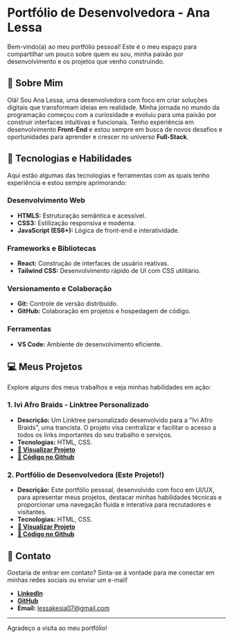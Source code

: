 # Portfólio de Desenvolvedora - Ana Lessa

Bem-vindo(a) ao meu portfólio pessoal! Este é o meu espaço para compartilhar um pouco sobre quem eu sou, minha paixão por desenvolvimento e os projetos que venho construindo.

## 🌟 Sobre Mim

Olá! Sou Ana Lessa, uma desenvolvedora com foco em criar soluções digitais que transformam ideias em realidade. Minha jornada no mundo da programação começou com a curiosidade e evoluiu para uma paixão por construir interfaces intuitivas e funcionais. Tenho experiência em desenvolvimento **Front-End** e estou sempre em busca de novos desafios e oportunidades para aprender e crescer no universo **Full-Stack**.

## 🚀 Tecnologias e Habilidades

Aqui estão algumas das tecnologias e ferramentas com as quais tenho experiência e estou sempre aprimorando:

### Desenvolvimento Web
-   **HTML5:** Estruturação semântica e acessível.
-   **CSS3:** Estilização responsiva e moderna.
-   **JavaScript (ES6+):** Lógica de front-end e interatividade.

### Frameworks e Bibliotecas
-   **React:** Construção de interfaces de usuário reativas.
-   **Tailwind CSS:** Desenvolvimento rápido de UI com CSS utilitário.

### Versionamento e Colaboração
-   **Git:** Controle de versão distribuído.
-   **GitHub:** Colaboração em projetos e hospedagem de código.

### Ferramentas
-   **VS Code:** Ambiente de desenvolvimento eficiente.

## 💻 Meus Projetos

Explore alguns dos meus trabalhos e veja minhas habilidades em ação:

### 1. Ivi Afro Braids - Linktree Personalizado
-   **Descrição:** Um Linktree personalizado desenvolvido para a "Ivi Afro Braids", uma trancista. O projeto visa centralizar e facilitar o acesso a todos os links importantes do seu trabalho e serviços.
-   **Tecnologias:** HTML, CSS.
-   **[🔗 Visualizar Projeto](https://linktree-ivi-afro-braids-one.vercel.app/)**
-   **[🐙 Código no Github](https://github.com/analessp/linktree)**

### 2. Portfólio de Desenvolvedora (Este Projeto!)
-   **Descrição:** Este portfólio pessoal, desenvolvido com foco em UI/UX, para apresentar meus projetos, destacar minhas habilidades técnicas e proporcionar uma navegação fluida e interativa para recrutadores e visitantes.
-   **Tecnologias:** HTML, CSS.
-   **[🔗 Visualizar Projeto](https://portfolio-analessa.vercel.app/)**
-   **[🐙 Código no Github](https://github.com/analessp/portfolio-developer)**

## 📧 Contato

Gostaria de entrar em contato? Sinta-se à vontade para me conectar em minhas redes sociais ou enviar um e-mail!

-   **[LinkedIn](https://linkedin.com/in/ana-lessa-silva)**
-   **[GitHub](https://github.com/analessp)**
-   **Email:** lessakesia07@gmail.com

---

Agradeço a visita ao meu portfólio!
